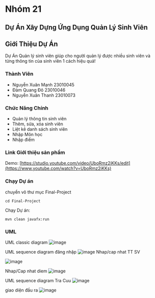 # Nhóm 21

## Dự Án Xây Dựng Ứng Dụng Quản Lý Sinh Viên

## Giới Thiệu Dự Án
Dự Án Quản lý sinh viên giúp cho người quản lý được nhiều sinh viên và từng thông tin của sinh viên 1 cách hiệu quả!

### Thành Viên
- Nguyễn Xuân Mạnh 23010045
- Đàm Quang Đô 23010046
- Nguyễn Xuân Thanh 23010073 

### Chức Năng Chính
- Quản lý thông tin sinh viên 
- Thêm, sửa, xóa sinh viên
- Liệt kê danh sách sinh viên
- Nhập Môn học
- Nhập điểm

### Link Giới thiệu sản phẩm

Demo: [https://studio.youtube.com/video/UboRmz2iKKs/edit](https://www.youtube.com/watch?v=UboRmz2iKKs)

### Chạy Dự án

chuyển vô thư mục Final-Project
```
cd Final-Project
```

Chạy Dự án:  
```
mvn clean javafx:run
```


### UML

UML classic diagram
![image](https://github.com/user-attachments/assets/73d93e60-7697-4ee7-84f6-f45568a86cd7)


UML sequence diagram đăng nhập
![image](https://github.com/user-attachments/assets/f6100858-ce12-4747-8de8-36c06c2b4269)
Nhap/cap nhat TT SV

![image](https://github.com/user-attachments/assets/f014b54e-6b17-47eb-9800-2a8fed3234c8)


Nhap/Cap nhat diem
![image](https://github.com/user-attachments/assets/2e3cf363-e261-45b1-96cf-21ddfd5f9877)


UML sequence diagram Tra Cuu
![image](https://github.com/user-attachments/assets/70a84f7e-bd09-4cbe-befa-6bf974a947ce)

giao diện đầu ra
![image](https://github.com/user-attachments/assets/96a5c49a-b6e7-4a6a-8a64-2fc20f7578c3)



